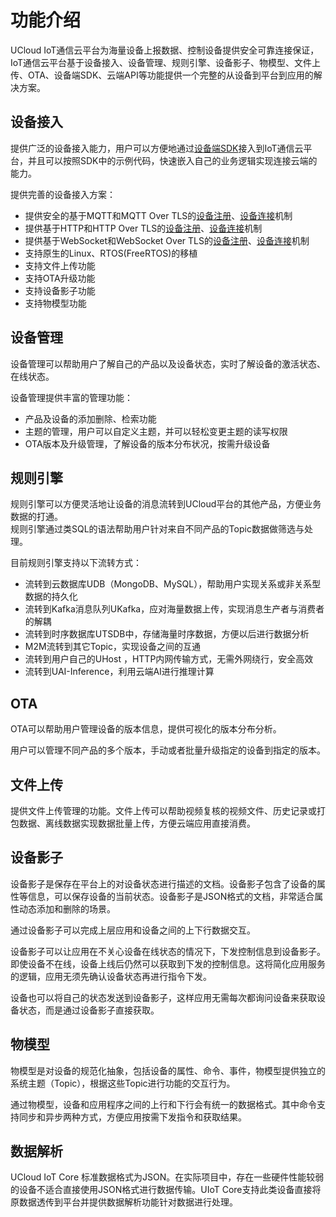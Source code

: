 # 功能介绍

UCloud IoT通信云平台为海量设备上报数据、控制设备提供安全可靠连接保证，IoT通信云平台基于设备接入、设备管理、规则引擎、设备影子、物模型、文件上传、OTA、设备端SDK、云端API等功能提供一个完整的从设备到平台到应用的解决方案。


## 设备接入

提供广泛的设备接入能力，用户可以方便地通过[设备端SDK](uiot-core/device_develop_guide/c_sdk_example/csdkquickstart)接入到IoT通信云平台，并且可以按照SDK中的示例代码，快速嵌入自己的业务逻辑实现连接云端的能力。 

提供完善的设备接入方案：

- 提供安全的基于MQTT和MQTT Over TLS的[设备注册](uiot-core/device_develop_guide/authenticate_devices/what_is_authenticate_devices)、[设备连接](uiot-core/device_develop_guide/deviceconnect/mqttconnect)机制
- 提供基于HTTP和HTTP Over TLS的[设备注册](uiot-core/device_develop_guide/authenticate_devices/what_is_authenticate_devices)、[设备连接](uiot-core/device_develop_guide/deviceconnect/mqttconnect)机制
- 提供基于WebSocket和WebSocket Over TLS的[设备注册](uiot-core/device_develop_guide/authenticate_devices/what_is_authenticate_devices)、[设备连接](uiot-core/device_develop_guide/deviceconnect/mqttconnect)机制
- 支持原生的Linux、RTOS(FreeRTOS)的移植
- 支持文件上传功能
- 支持OTA升级功能
- 支持设备影子功能
- 支持物模型功能



## 设备管理

设备管理可以帮助用户了解自己的产品以及设备状态，实时了解设备的激活状态、在线状态。

设备管理提供丰富的管理功能：

- 产品及设备的添加删除、检索功能
- 主题的管理，用户可以自定义主题，并可以轻松变更主题的读写权限
- OTA版本及升级管理，了解设备的版本分布状况，按需升级设备



## 规则引擎

规则引擎可以方便灵活地让设备的消息流转到UCloud平台的其他产品，方便业务数据的打通。  
规则引擎通过类SQL的语法帮助用户针对来自不同产品的Topic数据做筛选与处理。

目前规则引擎支持以下流转方式：

- 流转到云数据库UDB（MongoDB、MySQL），帮助用户实现关系或非关系型数据的持久化
- 流转到Kafka消息队列UKafka，应对海量数据上传，实现消息生产者与消费者的解耦
- 流转到时序数据库UTSDB中，存储海量时序数据，方便以后进行数据分析
- M2M流转到其它Topic，实现设备之间的互通
- 流转到用户自己的UHost ，HTTP内网传输方式，无需外网绕行，安全高效
- 流转到UAI-Inference，利用云端AI进行推理计算



## OTA

OTA可以帮助用户管理设备的版本信息，提供可视化的版本分布分析。

用户可以管理不同产品的多个版本，手动或者批量升级指定的设备到指定的版本。



## 文件上传

提供文件上传管理的功能。文件上传可以帮助视频复核的视频文件、历史记录或打包数据、离线数据实现数据批量上传，方便云端应用直接消费。




## 设备影子

设备影子是保存在平台上的对设备状态进行描述的文档。设备影子包含了设备的属性等信息，可以保存设备的当前状态。设备影子是JSON格式的文档，非常适合属性动态添加和删除的场景。

通过设备影子可以完成上层应用和设备之间的上下行数据交互。

设备影子可以让应用在不关心设备在线状态的情况下，下发控制信息到设备影子。即使设备不在线，设备上线后仍然可以获取到下发的控制信息。这将简化应用服务的逻辑，应用无须先确认设备状态再进行指令下发。

设备也可以将自己的状态发送到设备影子，这样应用无需每次都询问设备来获取设备状态，而是通过设备影子直接获取。



## 物模型

物模型是对设备的规范化抽象，包括设备的属性、命令、事件，物模型提供独立的系统主题（Topic），根据这些Topic进行功能的交互行为。

通过物模型，设备和应用程序之间的上行和下行会有统一的数据格式。其中命令支持同步和异步两种方式，方便应用按需下发指令和获取结果。

## 数据解析

UCloud IoT Core 标准数据格式为JSON。在实际项目中，存在一些硬件性能较弱的设备不适合直接使用JSON格式进行数据传输。UIoT Core支持此类设备直接将原数据透传到平台并提供数据解析功能针对数据进行处理。